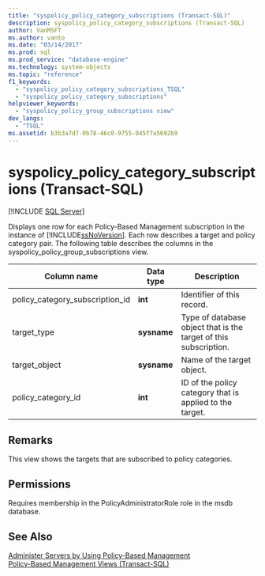 ```yaml
---
title: "syspolicy_policy_category_subscriptions (Transact-SQL)"
description: syspolicy_policy_category_subscriptions (Transact-SQL)
author: VanMSFT
ms.author: vanto
ms.date: "03/14/2017"
ms.prod: sql
ms.prod_service: "database-engine"
ms.technology: system-objects
ms.topic: "reference"
f1_keywords:
  - "syspolicy_policy_category_subscriptions_TSQL"
  - "syspolicy_policy_category_subscriptions"
helpviewer_keywords:
  - "syspolicy_policy_group_subscriptions view"
dev_langs:
  - "TSQL"
ms.assetid: b3b3a7d7-0b78-46c0-9755-045f7a5692b9
---
```

# syspolicy_policy_category_subscriptions (Transact-SQL)
[!INCLUDE [SQL Server](../../includes/applies-to-version/sqlserver.md)]

  Displays one row for each Policy-Based Management subscription in the instance of [!INCLUDE[ssNoVersion](../../includes/ssnoversion-md.md)]. Each row describes a target and policy category pair. The following table describes the columns in the syspolicy_policy_group_subscriptions view.  
  
|Column name|Data type|Description|  
|-----------------|---------------|-----------------|  
|policy_category_subscription_id|**int**|Identifier of this record.|  
|target_type|**sysname**|Type of database object that is the target of this subscription.|  
|target_object|**sysname**|Name of the target object.|  
|policy_category_id|**int**|ID of the policy category that is applied to the target.|  
  
## Remarks  
 This view shows the targets that are subscribed to policy categories.  
  
## Permissions  
 Requires membership in the PolicyAdministratorRole role in the msdb database.  
  
## See Also  
 [Administer Servers by Using Policy-Based Management](../../relational-databases/policy-based-management/administer-servers-by-using-policy-based-management.md)   
 [Policy-Based Management Views &#40;Transact-SQL&#41;](../../relational-databases/system-catalog-views/policy-based-management-views-transact-sql.md)  
  
  

